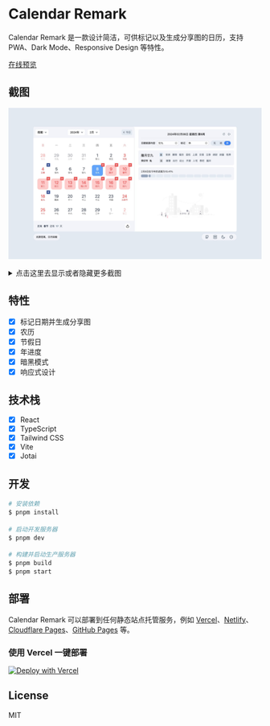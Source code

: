 # Calendar Remark

Calendar Remark 是一款设计简洁，可供标记以及生成分享图的日历，支持 PWA、Dark Mode、Responsive Design 等特性。

[在线预览](https://calendar.xym.im/)

## 截图

![Screenshot-1](./screenshots/screenshot-1.jpeg)

<details>
  <summary>点击这里去显示或者隐藏更多截图</summary>
  <img src="./screenshots/screenshot-2.jpeg" />
  <img src="./screenshots/screenshot-3.jpeg" />
</details>

## 特性

- [x] 标记日期并生成分享图
- [x] 农历
- [x] 节假日
- [x] 年进度
- [x] 暗黑模式
- [x] 响应式设计

## 技术栈

- [x] React
- [x] TypeScript
- [x] Tailwind CSS
- [x] Vite
- [x] Jotai

## 开发

```bash
# 安装依赖
$ pnpm install

# 启动开发服务器
$ pnpm dev

# 构建并启动生产服务器
$ pnpm build
$ pnpm start
```

## 部署

Calendar Remark 可以部署到任何静态站点托管服务，例如 [Vercel](https://vercel.com/)、[Netlify](https://www.netlify.com/)、[Cloudflare Pages](https://pages.cloudflare.com/)、[GitHub Pages](https://pages.github.com/) 等。

### 使用 Vercel 一键部署

[![Deploy with Vercel](https://vercel.com/button)](https://vercel.com/new/clone?repository-url=https%3A%2F%2Fgithub.com%2Fxyxc0673%2Fcalendar-remark)

## License

MIT
